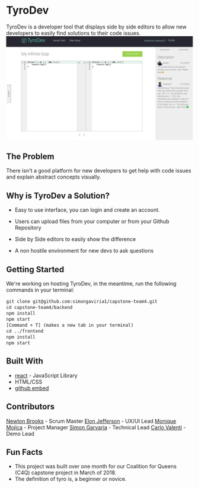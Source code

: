 # TyroDev
TyroDev is a developer tool that displays side by side editors to allow new developers to easily find solutions to their code issues.
![spliteditor](./doc/tyrodevspliteditor.png)

## The Problem
There isn't a good platform for new developers to get help with code issues and explain abstract concepts visually. 

## Why is TyroDev a Solution?
-   Easy to use interface, you can login and create an account.
    
-   Users can upload files from your computer or from your Github Repository
    
-   Side by Side editors to easily show the difference
    
- A non hostile environment for new devs to ask questions

## Getting Started
We're working on hosting TyroDev, in the meantime,  run the following commands in your terminal: 
```
git clone git@github.com:simongaviria1/capstone-team4.git
cd capstone-team4/backend
npm install
npm start
[Command + T] (makes a new tab in your terminal)
cd ../frontend
npm install
npm start
```
## Built With
 - [react](https://reactjs.org/) - JavaScript Library
 - HTML/CSS
- [github embed](https://github.com/finom/github-embed) 


## Contributors
[Newton Brooks](https://github.com/newton-brooks) - Scrum Master
[Elon Jefferson](https://github.com/Edje-C) - UX/UI Lead
[Monique Mojica](https://github.com/mon33k) - Project Manager
[Simon Garvaria](https://github.com/simongaviria1) - Technical Lead
[Carlo Valenti](https://github.com/cval-c4q) - Demo Lead


## Fun Facts
- This project was built over one month for our Coalition for Queens (C4Q) capstone project in March of 2018.
-  The definition of tyro is, a beginner or novice.

